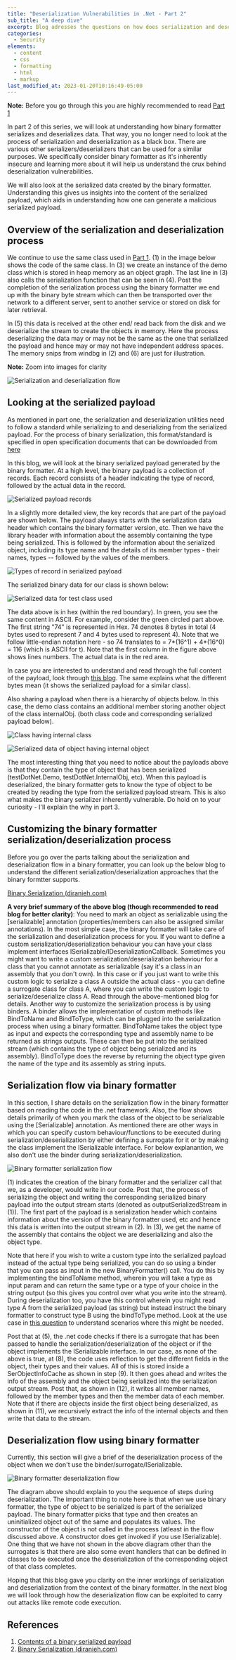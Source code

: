 ```yaml
---
title: "Deserialization Vulnerabilities in .Net - Part 2"
sub_title: "A deep dive"
excerpt: Blog adresses the questions on how does serialization and deserialization work and what does the serialized payload contain? We dive deep into the workings on the binary formatter in .Net in the process! 
categories:
  - Security
elements:
  - content
  - css
  - formatting
  - html
  - markup
last_modified_at: 2023-01-20T10:16:49-05:00
---
```


**Note:** Before you go through this you are highly recommended to read [Part 1](https://akashs-india.github.io/docs/security/Deserialization-Part-1/ "Part 1")

In part 2 of this series, we will look at understanding how binary formatter serializes and deserializes data. That way, you no longer need to look at the process of serialization and deserialization as a black box. There are various other serializers/deserializers that can be used for a similar purposes. We specifically consider binary formatter as it's inherently insecure and learning more about it will help us understand the crux behind deserialization vulnerabilities.

We will also look at the serialized data created by the binary formatter. Understanding this gives us insights into the content of the serialized payload, which aids in understanding how one can generate a malicious serialized payload.

## Overview of the serialization and deserialization process

We continue to use the same class used in [Part 1](https://akashs-india.github.io/docs/security/Deserialization-Part-1/ "Part 1"). (1) in the image below shows the code of the same class.
In (3) we create an instance of the demo class which is stored in heap memory as an object graph. The last line in (3) also calls the serialization function that can be seen in (4). Post the completion of the serialization process using the binary formatter we end up with the binary byte stream which can then be transported over the network to a different server, sent to another service or stored on disk for later retrieval.

In (5) this data is received at the other end/ read back from the disk and we deserialize the stream to create the objects in memory. Here the process deserializing the data may or may not be the same as the one that serialized the payload and hence may or may not have independent address spaces. The memory snips from windbg in (2) and (6) are just for illustration.

<b>Note:</b> Zoom into images for clarity

![Serialization and deserialization flow](/images/DeserializationPart2_Fig1.png)

## Looking at the serialized payload

As mentioned in part one, the serialization and deserialization utilities need to follow a standard while serializing to and deserializing from the serialized payload. For the process of binary serialization, this format/standard is specified in open specification documents that can be downloaded from [here](https://learn.microsoft.com/en-us/openspecs/windows_protocols/ms-nrbf/75b9fe09-be15-475f-85b8-ae7b7558cfe5 "here")

In this blog, we will look at the binary serialized payload generated by the binary formatter. At a high level, the binary payload is a collection of records. Each record consists of a header indicating the type of record, followed by the actual data in the record.

![Serialized payload records](/images/DeserializationPart2_Fig2.png)

In a slightly more detailed view, the key records that are part of the payload are shown below. The payload always starts with the serialization data header which contains the binary formatter version, etc. Then we have the library header with information about the assembly containing the type being serialized. This is followed by the information about the serialized object, including its type name and the details of its member types - their names, types -- followed by the values of the members.

![Types of record in serialized payload](/images/DeserializationPart2_Fig3.png)

The serialized binary data for our class is shown below:

![Serialized data for test class used](/images/DeserializationPart2_Fig4.png)

The data above is in hex (within the red boundary). In green, you see the same content in ASCII.
For example, consider the green circled part above. The first string "74" is represented in Hex. 74 denotes 8 bytes in total (4 bytes used to represent 7 and 4 bytes used to represent 4). Note that we follow little-endian notation here - so 74 translates to = 7*(16^1) + 4*(16^0) = 116 (which is ASCII for t).
Note that the first column in the figure above shows lines numbers. The actual data is in the red area.

In case you are interested to understand and read through the full content of the payload, look through [this blog](https://stackoverflow.com/questions/3052202/how-to-analyse-contents-of-binary-serialization-stream/30176566#30176566 "this blog"). The same explains what the different bytes mean (it shows the serialized payload for a similar class).

Also sharing a payload when there is a hierarchy of objects below. In this case, the demo class contains an additional member storing another object of the class internalObj. (both class code and corresponding serialized payload below).

![Class having internal class](/images/DeserializationPart2_Fig5.png)

![Serialized data of object having internal object](/images/DeserializationPart2_Fig6.png)

The most interesting thing that you need to notice about the payloads above is that they contain the type of object that has been serialized (testDotNet.Demo, testDotNet.InternalObj, etc). When this payload is deserialized, the binary formatter gets to know the type of object to be created by reading the type from the serialized payload stream. This is also what makes the binary serializer inherently vulnerable. Do hold on to your curiosity - I'll explain the why in part 3.

## Customizing the binary formatter serialization/deserialization process

Before you go over the parts talking about the serialization and deserialization flow in a binary formatter, you can look up the below blog to understand the different serialization/deserialization approaches that the binary formtter supports.

[Binary Serialization (diranieh.com)](http://www.diranieh.com/NETSerialization/BinarySerialization.htm "Binary Serialization (diranieh.com)")

**A very brief summary of the above blog (though recommended to read blog for better clarity)**: You need to mark an object as serializable using the [serializable] annotation (properties/members can also be assigned similar annotations). In the most simple case, the binary formatter will take care of the serialization and deserialization process for you. If you want to define a custom serialization/deserialization behaviour you can have your class implement interfaces ISerializable/IDeserializationCallback. Sometimes you might want to write a custom serialization/deserialization behaviour for a class that you cannot annotate as serializable (say it's a class in an assembly that you don't own). In this case or if you just want to write this custom logic to serialize a class A outside the actual class - you can define a surrogate class for class A, where you can write the custom logic to serialize/deserialize class A. Read through the above-mentioned blog for details. Another way to customize the serialization process is by using binders. A binder allows the implementation of custom methods like BindToName and BindToType, which can be plugged into the serialization process when using a binary formatter. BindToName takes the object type as input and expects the corresponding type and assembly name to be returned as strings outputs. These can then be put into the serialized stream (which contains the type of object being serialized and its assembly). BindToType does the reverse by returning the object type given the name of the type and its assembly as string inputs.

## Serialization flow via binary formatter

In this section, I share details on the serialization flow in the binary formatter based on reading the code in the .net framework. Also, the flow shows details primarily of when you mark the class of the object to be serializable using the [Serializable] annotation.
As mentioned there are other ways in which you can specify custom behaviour/functions to be executed during serialization/deserialization by either defining a surrogate for it or by making the class implement the ISerializable interface.
For below explanantion, we also don't use the binder during serialization/deserialization. 

![Binary formatter serialization flow](/images/DeserializationPart2_Fig7.png)

(1) indicates the creation of the binary formatter and the serializer call that we, as a developer, would write in our code. Post that, the process of serializing the object and writing the corresponding serialized binary payload into the output stream starts (denoted as outputSerializedStream in (1)). The first part of the payload is a serialization header which contains information about the version of the binary formatter used, etc and hence this data is written into the output stream in (2).
In (3), we get the name of the assembly that contains the object we are deserializing and also the object type.

Note that here if you wish to write a custom type into the serialized payload instead of the actual type being serialized, you can do so using a binder that you can pass as input in the new BinaryFormatter() call. You do this by implementing the bindToName method, wherein you will take a type as input param and can return the same type or a type of your choice in the string output (so this gives you control over what you write into the stream). During deserialization too, you have this control wherein you might read type A from the serialized payload (as string) but instead instruct the binary formatter to construct type B using the bindToType method. Look at the use case in [this question](https://stackoverflow.com/questions/5794686/serializationbinder-with-listt "need for bindToType") to understand scenarios where this might be needed. 

Post that at (5), the .net code checks if there is a surrogate that has been passed to handle the serialization/deserialization of the object or if the object implements the ISerializable interface. In our case, as none of the above is true, at (8), the code uses reflection to get the different fields in the object, their types and their values. All of this is stored inside a SerObjectInfoCache as shown in step (9). It then goes ahead and writes the info of the assembly and the object being serialized into the serialization output stream. Post that, as shown in (12), it writes all member names, followed by the member types and then the member data of each member. Note that if there are objects inside the first object being deserialized, as shown in (11), we recursively extract the info of the internal objects and then write that data to the stream.

## Deserialization flow using binary formatter

Currently, this section will give a brief of the deserialization process of the object when we don't use the binder/surrogate/ISerializable.

![Binary formatter deserialization flow](/images/DeserializationPart2_Fig8.png)

The diagram above should explain to you the sequence of steps during deserialization. The important thing to note here is that when we use binary formatter, the type of object to be serialized is part of the serialized payload.
The binary formatter picks that type and then creates an uninitialized object out of the same and populates its values. The constructor of the object is not called in the process (atleast in the flow discussed above. A constructor does get invoked if you use ISerializable). 
One thing that we have not shown in the above diagram other than the surrogates is that there are also some event handlers that can be defined in classes to be executed once the deserialization of the corresponding object of that class completes.

Hoping that this blog gave you clarity on the inner workings of serialization and deserialization from the context of the binary formatter. In the next blog we will look through how the deserialization flow can be exploited to carry out attacks like remote code execution.

## References

  1. [Contents of a binary serialized payload](https://stackoverflow.com/questions/3052202/how-to-analyse-contents-of-binary-serialization-stream/30176566#30176566 "this blog")
  2. [Binary Serialization (diranieh.com)](http://www.diranieh.com/NETSerialization/BinarySerialization.htm "Binary Serialization (diranieh.com)")
